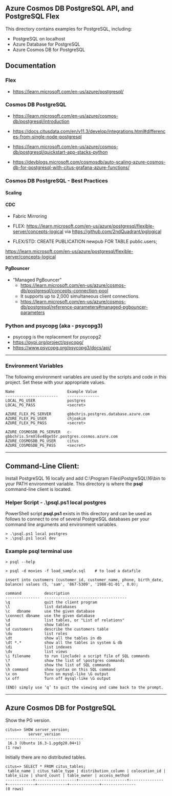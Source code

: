 ## Azure Cosmos DB PostgreSQL API, and PostgreSQL Flex

This directory contains examples for PostgreSQL, including:
- PostgreSQL on localhost
- Azure Database for PostgreSQL
- Azure Cosmos DB for PostgreSQL

## Documentation

### Flex

- https://learn.microsoft.com/en-us/azure/postgresql/



### Cosmos DB PostgreSQL

- https://learn.microsoft.com/en-us/azure/cosmos-db/postgresql/introduction

- https://docs.citusdata.com/en/v11.3/develop/integrations.html#differences-from-single-node-postgresql

- https://learn.microsoft.com/en-us/azure/cosmos-db/postgresql/quickstart-app-stacks-python

- https://devblogs.microsoft.com/cosmosdb/auto-scaling-azure-cosmos-db-for-postgresql-with-citus-grafana-azure-functions/


### Cosmos DB PostgreSQL - Best Practices


#### Scaling


#### CDC

- Fabric Mirroring 

- FLEX: https://learn.microsoft.com/en-us/azure/postgresql/flexible-server/concepts-logical
  via https://github.com/2ndQuadrant/pglogical

- FLEX/STD: CREATE PUBLICATION newpub FOR TABLE public.users;

https://learn.microsoft.com/en-us/azure/postgresql/flexible-server/concepts-logical


#### PgBouncer

- "Managed PgBouncer"
  - https://learn.microsoft.com/en-us/azure/cosmos-db/postgresql/concepts-connection-pool
  - It supports up to 2,000 simultaneous client connections.
  - https://learn.microsoft.com/en-us/azure/cosmos-db/postgresql/reference-parameters#managed-pgbouncer-parameters

  


### Python and psycopg (aka - psycopg3)

- psycopg is the replacement for psycopg2
- https://pypi.org/project/psycopg/
- https://www.psycopg.org/psycopg3/docs/api/

---

### Environment Variables

The following environment variables are used by the scripts and code
in this project.  Set these with your appropriate values.

```
Name                       Example Value
-----------------------    --------------
LOCAL_PG_USER              postgres
LOCAL_PG_PASS              <secret>

AZURE_FLEX_PG_SERVER       gbbchris.postgres.database.azure.com
AZURE_FLEX_PG_USER         chjoakim
AZURE_FLEX_PG_PASS         <secret>

AZURE_COSMOSDB_PG_SERVER   c-gbbchris.5rmXl6v48ge55r.postgres.cosmos.azure.com
AZURE_COSMOSDB_PG_USER     citus
AZURE_COSMOSDB_PG_PASS     <secret>
```

---

## Command-Line Client:

Install PostgreSQL 16 locally and add C:\Program Files\PostgreSQL\16\bin
to your PATH environment variable.  This directory is where the **psql**
command-line client is located.

### Helper Script - .\psql.ps1 local postgres

PowerShell script **psql.ps1** exists in this directory and can
be used as follows to connect to one of several PostgreSQL databases
per your command line arguments and environment variables.

```
> .\psql.ps1 local postgres
> .\psql.ps1 local dev
```

### Example psql terminal use 

```
> psql --help

> psql -d movies -f load_sample.sql    # to load a datafile
```

```
insert into customers (customer_id, customer_name, phone, birth_date, balance) values (5, 'sam', '867-5309', '1988-01-01', 0.0);

command          description
---------------  ------------------------------------
\q               quit the client program
\l               list databases
\c   dbname      use the given database
\connect dbname  use the given database
\d               list tables, or "List of relations"
\d               show tables
\d customers     describe the customers table
\du              list roles
\dt              show all the tables in db
\dt *.*          show all the tables in system & db
\di              list indexes
\dv              list views
\i filename      to run (include) a script file of SQL commands
\?               show the list of \postgres commands
\h               show the list of SQL commands
\h command       show syntax on this SQL command
\x on            Turn on mysql-like \G output
\x off           Turn off mysql-like \G output

(END) simply use ‘q’ to quit the viewing and came back to the prompt.
```

---

## Azure Cosmos DB for PostgreSQL 

Show the PG version.

```
citus=> SHOW server_version;
          server_version
----------------------------------
 16.3 (Ubuntu 16.3-1.pgdg20.04+1)
(1 row)
```

Initially there are no distributed tables.

```
citus=> SELECT * FROM citus_tables;
 table_name | citus_table_type | distribution_column | colocation_id | table_size | shard_count | table_owner | access_method
------------+------------------+---------------------+---------------+------------+-------------+-------------+---------------
(0 rows)
```
